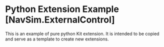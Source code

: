 # Python Extension Example [NavSim.ExternalControl]

This is an example of pure python Kit extension. It is intended to be copied and serve as a template to create new extensions.

